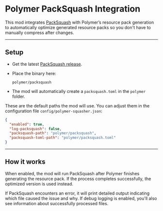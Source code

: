 # Polymer PackSquash Integration

This mod integrates [PackSquash](https://packsquash.dev) with Polymer’s resource pack generation to automatically optimize generated resource packs so you don't have to manually compress after changes.

---

## Setup

- Get the latest [PackSquash release](https://github.com/ComunidadAylas/PackSquash/releases).
- Place the binary here:

  ```
  polymer/packsquash
  ```

- The mod will automatically create a `packsquash.toml` in the `polymer` folder.

These are the default paths the mod will use. You can adjust them in the configuration file `config/polymer-squasher.json`:

```json
{
  "enabled": true,
  "log-packsquash": false,
  "packsquash-path": "polymer/packsquash",
  "packsquash-toml-path": "polymer/packsquash.toml"
}
```

---

## How it works

When enabled, the mod will run PackSquash after Polymer finishes generating the resource pack. If the process completes successfully, the optimized version is used instead.

If PackSquash encounters an error, it will print detailed output indicating which file caused the issue and why. If debug logging is enabled, you'll also see information about successfully processed files.
